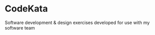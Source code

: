 CodeKata
========

Software development &amp; design exercises developed for use with my software team
